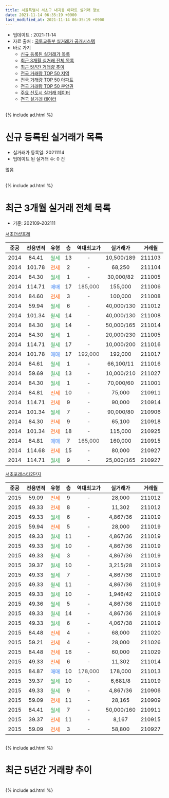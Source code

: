```yaml
---
title: 서울특별시 서초구 내곡동 아파트 실거래 정보
date: 2021-11-14 06:35:19 +0900
last_modified_at: 2021-11-14 06:35:19 +0900
---
```


* 업데이트 : 2021-11-14
* 자료 출처 : [국토교통부 실거래가 공개시스템](http://rt.molit.go.kr)
* 바로 가기
    * [신규 등록된 실거래가 목록](#신규-등록된-실거래가-목록)
    * [최근 3개월 실거래 전체 목록](#최근-3개월-실거래-전체-목록)
    * [최근 5년간 거래량 추이](#최근-5년간-거래량-추이)
    * [전국 거래량 TOP 50 지역](https://inasie.github.io/apt-trade-info/최근-3개월-전국에서-가장-거래가-많이-발생한-지역)
    * [전국 거래량 TOP 50 아파트](https://inasie.github.io/apt-trade-info/최근-3개월-전국에서-가장-거래가-많이-발생한-아파트)
    * [전국 거래량 TOP 50 분양권](https://inasie.github.io/apt-trade-info/최근-3개월-전국에서-가장-거래가-많이-발생한-분양권)
    * [주요 신도시 실거래 데이터](https://inasie.github.io/apt-trade-info/주요-신도시)
    * [전국 실거래 데이터](https://inasie.github.io/apt-trade-info/전국)
<br>
{% include ad.html %}
<br>

# 신규 등록된 실거래가 목록
* 실거래가 등록일: 20211114
* 업데이트 된 실거래 수: 0 건

없음

<br>
{% include ad.html %}
<br>

# 최근 3개월 실거래 전체 목록
* 기준: 202109-202111


[서초더샵포레](https://search.naver.com/search.naver?query=%EC%84%9C%EC%9A%B8%ED%8A%B9%EB%B3%84%EC%8B%9C+%EC%84%9C%EC%B4%88%EA%B5%AC+%EB%82%B4%EA%B3%A1%EB%8F%99+%EC%84%9C%EC%B4%88%EB%8D%94%EC%83%B5%ED%8F%AC%EB%A0%88)

|준공|전용면적|유형|층|역대최고가|실거래가|거래월|
|:---:|:---:|:---:|:---:|:---:|:---:|:---:|
|2014|84.41|<span style="color:#34a853">월세</span>|13|<span style="color:#444444">-</span>|10,500/189|211103|
|2014|101.78|<span style="color:#ff5a00">전세</span>|2|<span style="color:#444444">-</span>|68,250|211104|
|2014|84.30|<span style="color:#34a853">월세</span>|1|<span style="color:#444444">-</span>|30,000/82|211005|
|2014|114.71|<span style="color:#4285f3">매매</span>|17|<span style="color:#444444">185,000</span>|155,000|211006|
|2014|84.60|<span style="color:#ff5a00">전세</span>|3|<span style="color:#444444">-</span>|100,000|211008|
|2014|59.94|<span style="color:#34a853">월세</span>|6|<span style="color:#444444">-</span>|40,000/130|211012|
|2014|101.34|<span style="color:#34a853">월세</span>|14|<span style="color:#444444">-</span>|40,000/130|211008|
|2014|84.30|<span style="color:#34a853">월세</span>|14|<span style="color:#444444">-</span>|50,000/165|211014|
|2014|84.30|<span style="color:#34a853">월세</span>|1|<span style="color:#444444">-</span>|20,000/230|211005|
|2014|114.71|<span style="color:#34a853">월세</span>|17|<span style="color:#444444">-</span>|10,000/200|211016|
|2014|101.78|<span style="color:#4285f3">매매</span>|17|<span style="color:#444444">192,000</span>|192,000|211017|
|2014|84.61|<span style="color:#34a853">월세</span>|1|<span style="color:#444444">-</span>|66,100/11|211016|
|2014|59.69|<span style="color:#34a853">월세</span>|13|<span style="color:#444444">-</span>|10,000/210|211027|
|2014|84.30|<span style="color:#34a853">월세</span>|1|<span style="color:#444444">-</span>|70,000/60|211001|
|2014|84.81|<span style="color:#ff5a00">전세</span>|10|<span style="color:#444444">-</span>|75,000|210911|
|2014|114.71|<span style="color:#ff5a00">전세</span>|9|<span style="color:#444444">-</span>|90,000|210914|
|2014|101.34|<span style="color:#34a853">월세</span>|7|<span style="color:#444444">-</span>|90,000/80|210906|
|2014|84.30|<span style="color:#ff5a00">전세</span>|9|<span style="color:#444444">-</span>|65,100|210918|
|2014|101.34|<span style="color:#ff5a00">전세</span>|18|<span style="color:#444444">-</span>|115,000|210925|
|2014|84.81|<span style="color:#4285f3">매매</span>|7|<span style="color:#444444">165,000</span>|160,000|210915|
|2014|114.68|<span style="color:#ff5a00">전세</span>|15|<span style="color:#444444">-</span>|80,000|210927|
|2014|114.71|<span style="color:#34a853">월세</span>|9|<span style="color:#444444">-</span>|25,000/165|210927|

[서초포레스타2단지](https://search.naver.com/search.naver?query=%EC%84%9C%EC%9A%B8%ED%8A%B9%EB%B3%84%EC%8B%9C+%EC%84%9C%EC%B4%88%EA%B5%AC+%EB%82%B4%EA%B3%A1%EB%8F%99+%EC%84%9C%EC%B4%88%ED%8F%AC%EB%A0%88%EC%8A%A4%ED%83%802%EB%8B%A8%EC%A7%80)

|준공|전용면적|유형|층|역대최고가|실거래가|거래월|
|:---:|:---:|:---:|:---:|:---:|:---:|:---:|
|2015|59.09|<span style="color:#ff5a00">전세</span>|9|<span style="color:#444444">-</span>|28,000|211012|
|2015|49.33|<span style="color:#ff5a00">전세</span>|8|<span style="color:#444444">-</span>|11,302|211012|
|2015|49.33|<span style="color:#34a853">월세</span>|6|<span style="color:#444444">-</span>|4,867/36|211019|
|2015|59.94|<span style="color:#ff5a00">전세</span>|5|<span style="color:#444444">-</span>|28,000|211019|
|2015|49.33|<span style="color:#34a853">월세</span>|11|<span style="color:#444444">-</span>|4,867/36|211019|
|2015|49.33|<span style="color:#34a853">월세</span>|10|<span style="color:#444444">-</span>|4,867/36|211019|
|2015|49.33|<span style="color:#34a853">월세</span>|3|<span style="color:#444444">-</span>|4,867/36|211019|
|2015|39.37|<span style="color:#34a853">월세</span>|10|<span style="color:#444444">-</span>|3,215/28|211019|
|2015|49.33|<span style="color:#34a853">월세</span>|7|<span style="color:#444444">-</span>|4,867/36|211019|
|2015|49.33|<span style="color:#34a853">월세</span>|11|<span style="color:#444444">-</span>|4,867/36|211019|
|2015|49.33|<span style="color:#34a853">월세</span>|10|<span style="color:#444444">-</span>|1,946/42|211019|
|2015|49.36|<span style="color:#34a853">월세</span>|5|<span style="color:#444444">-</span>|4,867/36|211019|
|2015|49.33|<span style="color:#34a853">월세</span>|14|<span style="color:#444444">-</span>|4,867/36|211019|
|2015|49.33|<span style="color:#34a853">월세</span>|6|<span style="color:#444444">-</span>|4,067/38|211019|
|2015|84.48|<span style="color:#ff5a00">전세</span>|4|<span style="color:#444444">-</span>|68,000|211020|
|2015|59.21|<span style="color:#ff5a00">전세</span>|4|<span style="color:#444444">-</span>|28,000|211026|
|2015|84.48|<span style="color:#ff5a00">전세</span>|16|<span style="color:#444444">-</span>|60,000|211029|
|2015|49.33|<span style="color:#ff5a00">전세</span>|6|<span style="color:#444444">-</span>|11,302|211014|
|2015|84.87|<span style="color:#4285f3">매매</span>|10|<span style="color:#444444">178,000</span>|178,000|211013|
|2015|39.37|<span style="color:#34a853">월세</span>|10|<span style="color:#444444">-</span>|6,681/8|211019|
|2015|49.33|<span style="color:#34a853">월세</span>|9|<span style="color:#444444">-</span>|4,867/36|210906|
|2015|59.09|<span style="color:#ff5a00">전세</span>|11|<span style="color:#444444">-</span>|28,165|210909|
|2015|84.41|<span style="color:#34a853">월세</span>|7|<span style="color:#444444">-</span>|50,000/160|210911|
|2015|39.37|<span style="color:#ff5a00">전세</span>|11|<span style="color:#444444">-</span>|8,167|210915|
|2015|59.09|<span style="color:#ff5a00">전세</span>|3|<span style="color:#444444">-</span>|58,800|210927|


<br>
{% include ad.html %}
<br>

# 최근 5년간 거래량 추이


<div style="width:100%;">
    <canvas id="deal_progress" height="200"></canvas>
</div>

<script>
new Chart(document.getElementById("deal_progress"), {
    type: 'line',
    data: {
        labels: ['201611','201612','201701','201702','201703','201704','201705','201706','201707','201708','201709','201710','201711','201712','201801','201802','201803','201804','201805','201806','201807','201808','201809','201810','201811','201812','201901','201902','201903','201904','201905','201906','201907','201908','201909','201910','201911','201912','202001','202002','202003','202004','202005','202006','202007','202008','202009','202010','202011','202012','202101','202102','202103','202104','202105','202106','202107','202108','202109','202110','202111'],
        datasets: [{
            label: '매매',
            pointRadius: 1,
            data: [8, 3, 1, 2, 3, 5, 18, 23, 30, 18, 22, 8, 10, 20, 31, 12, 10, 4, 1, 2, 5, 19, 6, 2, 0, 1, 0, 0, 0, 0, 3, 3, 6, 2, 3, 5, 12, 5, 0, 0, 4, 1, 0, 7, 20, 9, 3, 0, 4, 4, 3, 6, 1, 8, 4, 5, 1, 1, 1, 3, 0],
            borderColor: "rgba(255, 201, 14, 1)",
            backgroundColor: "rgba(255, 201, 14, 0.5)",
            fill: false,
            lineTension: 0
        },{
            label: '전월세',
            pointRadius: 1,
            data: [18, 23, 16, 8, 9, 10, 16, 10, 12, 63, 29, 12, 11, 12, 16, 12, 12, 7, 6, 11, 14, 15, 8, 48, 10, 21, 10, 9, 5, 7, 3, 5, 4, 71, 5, 4, 8, 13, 8, 8, 10, 4, 7, 9, 10, 19, 10, 44, 19, 30, 7, 7, 10, 32, 36, 32, 18, 323, 12, 29, 2],
            borderColor: "rgba(0, 141, 185, 1)",
            backgroundColor: "rgba(0, 141, 185, 0.5)",
            fill: false,
            lineTension: 0
        }
        ]
    },
    options: {
        responsive: true,
        title: {
            display: false
        },
        tooltips: {
            mode: 'index',
            intersect: false
        },
        hover: {
            mode: 'nearest',
            intersect: true
        },
        scales: {
            xAxes: [{
                display: true,
                scaleLabel: {
                    display: true,
                    labelString: '년/월'
                }
            }],
            yAxes: [{
                display: true,
                ticks: {
                    suggestedMin: 0,
                },
                scaleLabel: {
                    display: true,
                    labelString: '실거래 수'
                }
            }]
        }
    }
});

</script>


<br>
{% include ad.html %}
<br>

